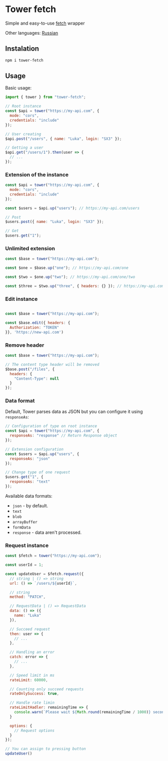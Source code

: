# Tower fetch

Simple and easy-to-use [fetch](https://developer.mozilla.org/en-US/docs/Web/API/Fetch_API) wrapper

Other languages: [Russian](https://github.com/SVAYEX/tower-fetch/tree/master/langs/ru.md)

## Instalation

```sh
npm i tower-fetch
```

## Usage

Basic usage:

```js
import { tower } from "tower-fetch";

// Root instance
const $api = tower("https://my-api.com", {
  mode: "cors",
  credentials: "include"
});

// User creating
$api.post("/users", { name: "Luka", login: "SX3" });

// Getting a user
$api.get("/users/1").then(user => {
  // ...
});
```

### Extension of the instance

```js
const $api = tower("https://my-api.com", {
  mode: "cors",
  credentials: "include"
});

const $users = $api.up("users"); // https://my-api.com/users

// Post
$users.post({ name: "Luka", login: "SX3" });

// Get
$users.get("1");
```

### Unlimited extension

```js
const $base = tower("https://my-api.com");

const $one = $base.up("one"); // https://my-api.com/one

const $two = $one.up("two"); // https://my-api.com/one/two

const $three = $two.up("three", { headers: {} }); // https://my-api.com/one/two/three
```

### Edit instance

```js

const $base = tower("https://my-api.com");

const $base.edit({ headers: {
  Authorization: "TOKEN"
}}, 'https://new-api.com')

```

### Remove header

```js
const $base = tower("https://my-api.com");

// The content type header will be removed
$base.post("/files", {
  headers: {
    "Content-Type": null
  }
});
```

### Data format

Default, Tower parses data as JSON but you can configure it using `responseAs`:

```js
// Configuration of type on root instance
const $api = tower("https://my-api.com", {
  responseAs: "response" // Return Response object
});

// Extension configuration
const $users = $api.up("users", {
  responseAs: "json"
});

// Change type of one request
$users.get("1", {
  responseAs: "text"
});
```

Available data formats:

- `json` - by default.
- `text`
- `blob`
- `arrayBuffer`
- `formData`
- `response` - data aren't processed.

### Request instance

```js
const $fetch = tower("https://my-api.com");

const userId = 1;

const updateUser = $fetch.request({
  // string | () => string
  url: () => `/users/${userId}`,

  // string
  method: "PATCH",

  // RequestData | () => RequestData
  data: () => ({
    name: "Luka"
  }),

  // Succeed request
  then: user => {
    // ...
  },

  // Handling an error
  catch: error => {
    // ...
  },

  // Speed limit in ms
  rateLimit: 60000,

  // Counting only succeed requests
  rateOnlySuccess: true,

  // Handle rate limin
  rateLimitHadler: remainingTime => {
    console.warn(`Please wait ${Math.round(remainingTime / 1000)} seconds`);
  }

  options: {
    // Request options
  }
});

// You can assign to pressing button
updateUser()
```
